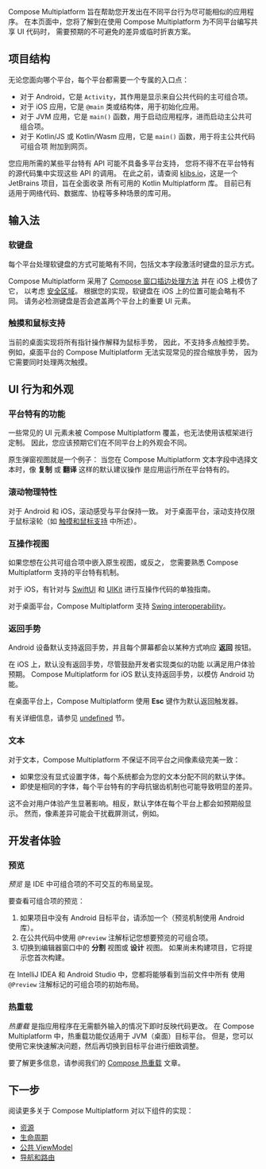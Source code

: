 [//]: # (title: 不同平台上的默认 UI 行为)

Compose Multiplatform 旨在帮助您开发出在不同平台行为尽可能相似的应用程序。
在本页面中，您将了解到在使用 Compose Multiplatform 为不同平台编写共享 UI 代码时，
需要预期的不可避免的差异或临时折衷方案。

## 项目结构

无论您面向哪个平台，每个平台都需要一个专属的入口点：

*   对于 Android，它是 `Activity`，其作用是显示来自公共代码的主可组合项。
*   对于 iOS 应用，它是 `@main` 类或结构体，用于初始化应用。
*   对于 JVM 应用，它是 `main()` 函数，用于启动应用程序，进而启动主公共可组合项。
*   对于 Kotlin/JS 或 Kotlin/Wasm 应用，它是 `main()` 函数，用于将主公共代码可组合项
    附加到网页。

您应用所需的某些平台特有 API 可能不具备多平台支持，
您将不得不在平台特有的源代码集中实现这些 API 的调用。
在此之前，请查阅 [klibs.io](https://klibs.io/)，这是一个 JetBrains 项目，旨在全面收录
所有可用的 Kotlin Multiplatform 库。
目前已有适用于网络代码、数据库、协程等多种场景的库可用。

## 输入法

### 软键盘

每个平台处理软键盘的方式可能略有不同，包括文本字段激活时键盘的显示方式。

Compose Multiplatform 采用了 [Compose 窗口插边处理方法](https://developer.android.com/develop/ui/compose/system/insets)
并在 iOS 上模仿了它，
以考虑 [安全区域](https://developer.apple.com/documentation/UIKit/positioning-content-relative-to-the-safe-area)。
根据您的实现，软键盘在 iOS 上的位置可能会略有不同。
请务必检测键盘是否会遮盖两个平台上的重要 UI 元素。

### 触摸和鼠标支持

当前的桌面实现将所有指针操作解释为鼠标手势，
因此，不支持多点触控手势。
例如，桌面平台的 Compose Multiplatform 无法实现常见的捏合缩放手势，
因为它需要同时处理两次触摸。

## UI 行为和外观

### 平台特有的功能

一些常见的 UI 元素未被 Compose Multiplatform 覆盖，也无法使用该框架进行定制。
因此，您应该预期它们在不同平台上的外观会不同。

原生弹窗视图就是一个例子：
当您在 Compose Multiplatform 文本字段中选择文本时，像 **复制** 或 **翻译** 这样的默认建议操作
是应用运行所在平台特有的。

### 滚动物理特性

对于 Android 和 iOS，滚动感受与平台保持一致。
对于桌面平台，滚动支持仅限于鼠标滚轮（如 [触摸和鼠标支持](#touch-and-mouse-support) 中所述）。

### 互操作视图

如果您想在公共可组合项中嵌入原生视图，或反之，
您需要熟悉 Compose Multiplatform 支持的平台特有机制。

对于 iOS，有针对与 [SwiftUI](compose-swiftui-integration.md) 和 [UIKit](compose-uikit-integration.md) 进行互操作代码的单独指南。

对于桌面平台，Compose Multiplatform 支持 [Swing interoperability](compose-desktop-swing-interoperability.md)。

### 返回手势

Android 设备默认支持返回手势，并且每个屏幕都会以某种方式响应 **返回** 按钮。

在 iOS 上，默认没有返回手势，尽管鼓励开发者实现类似的功能
以满足用户体验预期。
Compose Multiplatform for iOS 默认支持返回手势，以模仿 Android 功能。

在桌面平台上，Compose Multiplatform 使用 **Esc** 键作为默认返回触发器。

有关详细信息，请参见 [undefined](compose-navigation.md#back-gesture) 节。

### 文本

对于文本，Compose Multiplatform 不保证不同平台之间像素级完美一致：

*   如果您没有显式设置字体，每个系统都会为您的文本分配不同的默认字体。
*   即使是相同的字体，每个平台特有的字母抗锯齿机制也可能导致明显的差异。

这不会对用户体验产生显著影响。相反，默认字体在每个平台上都会如预期般显示。
然而，像素差异可能会干扰截屏测试，例如。

<!-- this should be covered in benchmarking, not as a baseline Compose Multiplatform limitation 
### Initial performance

On iOS, you may notice a delay in the initial performance of individual screens compared to Android.
This can happen because Compose Multiplatform compiles UI shaders on demand.
So, if a particular shader is not cached yet, compiling it may delay rendering of a scene.

This issue affects only the first launch of each screen.
Once all necessary shaders are cached, subsequent launches are not delayed by compilation.
-->

## 开发者体验

### 预览

_预览_ 是 IDE 中可组合项的不可交互的布局呈现。

要查看可组合项的预览：

1.  如果项目中没有 Android 目标平台，请添加一个（预览机制使用 Android 库）。
2.  在公共代码中使用 `@Preview` 注解标记您想要预览的可组合项。
3.  切换到编辑器窗口中的 **分割** 视图或 **设计** 视图。
    如果尚未构建项目，它将提示您首次构建。

在 IntelliJ IDEA 和 Android Studio 中，您都将能够看到当前文件中所有
使用 `@Preview` 注解标记的可组合项的初始布局。

### 热重载

_热重载_ 是指应用程序在无需额外输入的情况下即时反映代码更改。
在 Compose Multiplatform 中，热重载功能仅适用于 JVM（桌面）目标平台。
但是，您可以使用它来快速解决问题，然后再切换到目标平台进行细致调整。

要了解更多信息，请参阅我们的 [Compose 热重载](compose-hot-reload.md) 文章。

## 下一步

阅读更多关于 Compose Multiplatform 对以下组件的实现：
*   [资源](compose-multiplatform-resources.md)
*   [生命周期](compose-lifecycle.md)
*   [公共 ViewModel](compose-viewmodel.md)
*   [导航和路由](compose-navigation-routing.md)